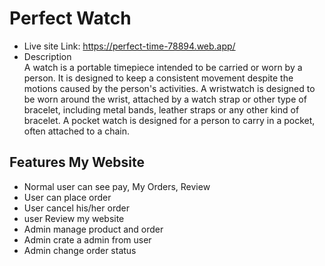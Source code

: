 # Perfect Watch

- Live site Link: https://perfect-time-78894.web.app/
- Description <br />
  A watch is a portable timepiece intended to be carried or worn by a person. It is designed to keep a consistent movement despite the motions caused by the person's activities. A wristwatch is designed to be worn around the wrist, attached by a watch strap or other type of bracelet, including metal bands, leather straps or any other kind of bracelet. A pocket watch is designed for a person to carry in a pocket, often attached to a chain.

## Features My Website

- Normal user can see pay, My Orders, Review
- User can place order
- User cancel his/her order
- user Review my website
- Admin manage product and order
- Admin crate a admin from user
- Admin change order status
